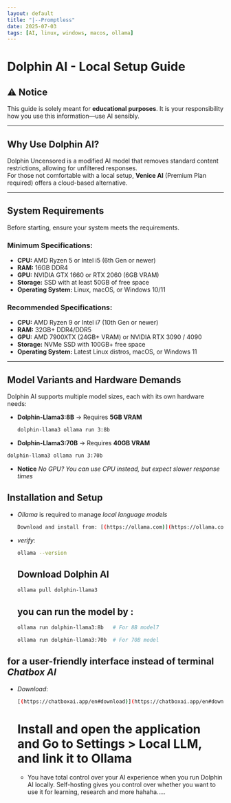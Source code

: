```yaml
---
layout: default
title: "|--Promptless"
date: 2025-07-03 
tags: [AI, linux, windows, macos, ollama]
---
```


# Dolphin AI - Local Setup Guide

## ⚠️ Notice
This guide is solely meant for **educational purposes**. It is your responsibility how you use this information—use AI sensibly.

---

## Why Use Dolphin AI?

Dolphin Uncensored is a modified AI model that removes standard content restrictions, allowing for unfiltered responses.  
For those not comfortable with a local setup, **Venice AI** (Premium Plan required) offers a cloud-based alternative.

---

## System Requirements

Before starting, ensure your system meets the requirements.

### Minimum Specifications:
- **CPU:** AMD Ryzen 5 or Intel i5 (6th Gen or newer)  
- **RAM:** 16GB DDR4  
- **GPU:** NVIDIA GTX 1660 or RTX 2060 (6GB VRAM)  
- **Storage:** SSD with at least 50GB of free space  
- **Operating System:** Linux, macOS, or Windows 10/11  

### Recommended Specifications:
- **CPU:** AMD Ryzen 9 or Intel i7 (10th Gen or newer)  
- **RAM:** 32GB+ DDR4/DDR5  
- **GPU:** AMD 7900XTX (24GB+ VRAM) or NVIDIA RTX 3090 / 4090  
- **Storage:** NVMe SSD with 100GB+ free space  
- **Operating System:** Latest Linux distros, macOS, or Windows 11

---

## Model Variants and Hardware Demands

Dolphin AI supports multiple model sizes, each with its own hardware needs:

- **Dolphin-Llama3:8B** → Requires **5GB VRAM**  
  ```bash
  dolphin-llama3 ollama run 3:8b
  ```
- **Dolphin-Llama3:70B** → Requires **40GB VRAM**
 ```bash
dolphin-llama3 ollama run 3:70b
```
- **Notice** *No GPU? You can use CPU instead, but expect slower response times*
## Installation and Setup
- *Ollama* is required to manage *local language models*
   ```bash
  Download and install from: [(https://ollama.com)](https://ollama.com)
  ```
- *verify*:
  ```bash
  ollama --version
  ```
  ## Download Dolphin AI
  ```bash
  ollama pull dolphin-llama3

  ```
  ## you can run the model by :
  ```bash
  ollama run dolphin-llama3:8b   # For 8B model7
   ```
   ```bash
  ollama run dolphin-llama3:70b  # For 70B model
  ```
## for  a user-friendly interface instead of terminal *Chatbox AI*
- *Download*:
  ```bash
  [(https://chatboxai.app/en#download)](https://chatboxai.app/en#download)
  ```
  # Install and open the application and Go to Settings > Local LLM, and link it to Ollama
  - You have total control over your AI experience when you run Dolphin AI locally. Self-hosting gives you control over whether you want to use it for learning, research and more hahaha.....
  
  
